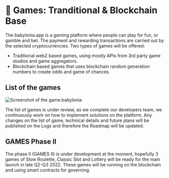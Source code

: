 # 🎰 Games: Tranditional & Blockchain Base
The babylonia.app is a gaming platform where people can play for fun, or gamble and bet. The payment and rewarding transactions are carried out by the selected cryptocurrencies. Two types of games will be offered: 
- Traditional web2 based games, using mostly APIs from 3rd party game studios and game aggregators.
- Blockchain based games that uses blockchain random generation numbers to create odds and game of chances.


## List of the games

![Screenshot of the game.babylonia](https://raw.githubusercontent.com/babyloniaapp/docs/main/.gitbook/assets/Screenshot_GAME_preview_01.png)

The list of games is under review, as we complete our developers team, we continuously work on how to implement solutions on the platform. Any changes on the list of game, technical details and future plans will be published on the Logs and therefore the Roadmap will be updated.

## GAMES Phase II

The phase II (GAMES II) is under development at the moment, hopefully 3 games of Slow Roulette, Classic Slot and Lottery will be ready for the main launch in late Q2-Q3 2022. These games will be running on the blockchain and using smart contracts for governing. 
